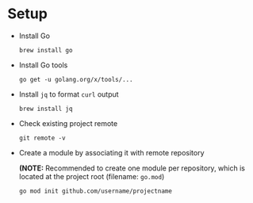 # Setup

+ Install Go

  `brew install go`

+ Install Go tools

  `go get -u golang.org/x/tools/...`

+ Install `jq` to format `curl` output

  `brew install jq`

+ Check existing project remote

  `git remote -v`

+ Create a module by associating it with remote repository

  **(NOTE:** Recommended to create one module per repository, which is located at the project root (filename: `go.mod`)

  `go mod init github.com/username/projectname`
